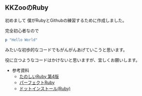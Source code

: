 ## KKZooのRuby
初めまして
僕がRubyとGithubの練習するために作成しました。

完全初心者なので

```ruby
p "Hello World"
```

みたいな初歩的なコードでもがんがんあげていこうと思います。

役に立つようなコードはかけないと思いますが、宜しくお願いします。

- 参考資料
	- [たのしいRuby 第4版](http://www.amazon.co.jp/たのしいRuby-第4版-高橋-征義-ebook/dp/B00WJQCVPU/ref=sr_1_2?s=books&ie=UTF8&qid=1457353093&sr=1-2&keywords=初心者%E3%80%80Ruby)
	- [パーフェクトRuby](http://www.amazon.co.jp/パーフェクトRuby-PERFECT-SERIES-6-Rubyサポーターズ/dp/4774158798)
	- [ドットインストール(Ruby)](http://dotinstall.com/lessons/basic_ruby_v2)